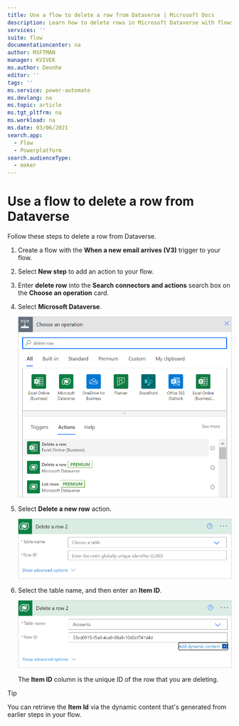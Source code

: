 ```yaml
---
title: Use a flow to delete a row from Dataverse | Microsoft Docs
description: Learn how to delete rows in Microsoft Dataverse with flows.  
services: ''
suite: flow
documentationcenter: na
author: MSFTMAN
manager: KVIVEK
ms.author: Deonhe
editor: ''
tags: ''
ms.service: power-automate
ms.devlang: na
ms.topic: article
ms.tgt_pltfrm: na
ms.workload: na
ms.date: 03/06/2021
search.app: 
  - Flow
  - Powerplatform
search.audienceType: 
  - maker
---
```



# Use a flow to delete a row from Dataverse

Follow these steps to delete a row from Dataverse.

1. Create a flow with the **When a new email arrives (V3)** trigger to your flow.
1. Select **New step** to add an action to your flow.
1. Enter **delete row** into the **Search connectors and actions** search box on the **Choose an operation** card.
1. Select **Microsoft Dataverse**.

   ![Delete a row action](../media/dataverse-how-tos/delete-row-action.png)

1. Select **Delete a new row** action.

   ![Delete a row card](../media/dataverse-how-tos/delete-row-card.png)

1. Select the table name, and then enter an **Item ID**. 

   ![Item id and table name](../media/dataverse-how-tos/delete-row-card-complete.png)

   The **Item ID** column is the unique ID of the row that you are deleting.

>[!TIP]
>You can retrieve the **Item Id** via the dynamic content that's generated from earlier steps in your flow.


